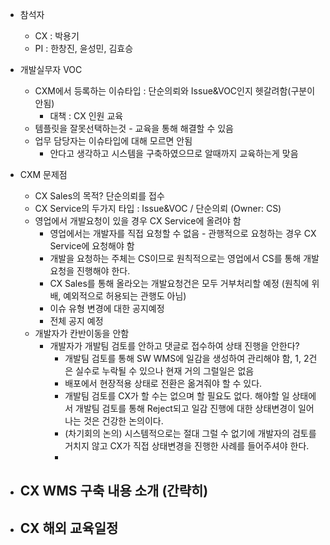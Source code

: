 - 참석자
	- CX : 박용기
	- PI : 한창진, 윤성민, 김효승

- 개발실무자 VOC
	- CXM에서 등록하는 이슈타입 : 단순의뢰와 Issue&VOC인지 헷갈려함(구분이 안됨)
		- 대책 : CX 인원 교육
	- 템플릿을 잘못선택하는것 - 교육을 통해 해결할 수 있음
	- 업무 담당자는 이슈타입에 대해 모르면 안됨
		- 안다고 생각하고 시스템을 구축하였으므로 알때까지 교육하는게 맞음
- CXM 문제점
	- CX Sales의 목적? 단순의뢰를 접수
	- CX Service의 두가지 타입 : Issue&VOC / 단순의뢰 (Owner: CS)
	- 영업에서 개발요청이 있을 경우 CX Service에 올려야 함
		- 영업에서는 개발자를 직접 요청할 수 없음 - 관행적으로 요청하는 경우 CX Service에 요청해야 함
		- 개발을 요청하는 주체는 CS이므로 원칙적으로는 영업에서 CS를 통해 개발요청을 진행해야 한다.
		- CX Sales를 통해 올라오는 개발요청건은 모두 거부처리할 예정 (원칙에 위배, 예외적으로 허용되는 관행도 아님)
		- 이슈 유형 변경에 대한 공지예정
		- 전체 공지 예정
	- 개발자가 칸반이동을 안함
		- 개발자가 개발팀 검토를 안하고 댓글로 접수하여 상태 진행을 안한다? 
			- 개발팀 검토를 통해 SW WMS에 일감을 생성하여 관리해야 함, 1, 2건은 실수로 누락될 수 있으나 현재 거의 그럴일은 없음
			- 배포에서 현장적용 상태로 전환은 옮겨줘야 할 수 있다. 
			- 개발팀 검토를 CX가 할 수는 없으며 할 필요도 없다. 해야할 일 상태에서 개발팀 검토를 통해 Reject되고 일감 진행에 대한 상태변경이 일어나는 것은 건강한 논의이다.
			- (차기회의 논의) 시스템적으로는 절대 그럴 수 없기에 개발자의 검토를 거치지 않고 CX가 직접 상태변경을 진행한 사례를 들어주셔야 한다.
			- 

- CX WMS 구축 내용 소개 (간략히)
	- 

- CX 해외 교육일정
	- 